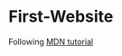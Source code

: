 # First-Website

Following [MDN tutorial](https://developer.mozilla.org/en-US/docs/Learn/Getting_started_with_the_web)
